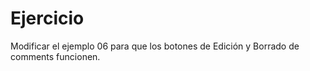 # Ejercicio

Modificar el ejemplo 06 para que los botones de Edición y Borrado de comments funcionen.
